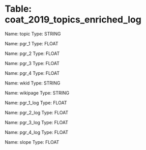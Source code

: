 Table: coat_2019_topics_enriched_log
====================================

Name: topic
Type: STRING

Name: pgr_1
Type: FLOAT

Name: pgr_2
Type: FLOAT

Name: pgr_3
Type: FLOAT

Name: pgr_4
Type: FLOAT

Name: wkid
Type: STRING

Name: wikipage
Type: STRING

Name: pgr_1_log
Type: FLOAT

Name: pgr_2_log
Type: FLOAT

Name: pgr_3_log
Type: FLOAT

Name: pgr_4_log
Type: FLOAT

Name: slope
Type: FLOAT

